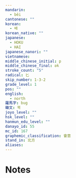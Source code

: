```yaml
---
mandarin:
  - běi
cantonese: ""
korean:
  - 배
korean_native: ""
japanese:
  - HOKU
  - HAI
japanese_nanori: ""
vietnamese:
middle_chinese_initial: p
middle_chinese_final: ək
stroke_count: "5"
radical: 匕
skip_number: 1-3-2
grade_level: 1
pos: ""
english:
  - north
羅馬字: bug
韓文: 북
joyo_level: ""
hsk_level: ""
hanmun_edu_level: ""
danayo_id: 55
mc_id: 167
graphemic_classification: 會意
stand_in: 北方
aliases:
---
```


# Notes
